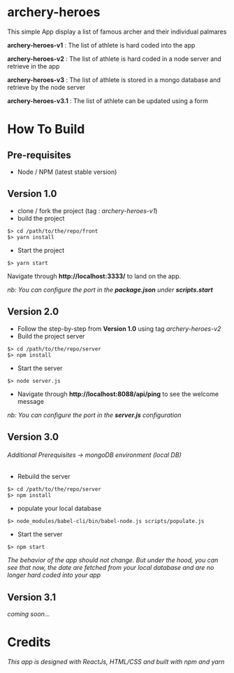 # archery-heroes

This simple App display a list of famous archer and their individual palmares

**archery-heroes-v1** : The list of athlete is hard coded into the app

**archery-heroes-v2** : The list of athlete is hard coded in a node server and retrieve in the app

**archery-heroes-v3** : The list of athlete is stored in a mongo database and retrieve by the node server

**archery-heroes-v3.1** : The list of athlete can be updated using a form


# How To Build

## Pre-requisites
* Node / NPM (latest stable version)

## Version 1.0

* clone / fork the project (tag : *archery-heroes-v1*)
* build the project
```
$> cd /path/to/the/repo/front
$> yarn install
```
* Start the project
```
$> yarn start
```

Navigate through **http://localhost:3333/** to land on the app.

*nb: You can configure the port in the **package.json** under **scripts.start***

## Version 2.0

* Follow the step-by-step from **Version 1.0** using tag *archery-heroes-v2*
* Build the project server
```
$> cd /path/to/the/repo/server
$> npm install
```
* Start the server
```
$> node server.js
```
* Navigate through **http://localhost:8088/api/ping** to see the welcome message

*nb: You can configure the port in the **server.js** configuration*

## Version 3.0
###### Additional Prerequisites -> mongoDB environment (local DB)

* Rebuild the server
```
$> cd /path/to/the/repo/server
$> npm install
```
* populate your local database
```
$> node_modules/babel-cli/bin/babel-node.js scripts/populate.js
```
* Start the server
```
$> npm start
```

*The behavior of the app should not change. But under the hood, you can see that now, the date are fetched from your local database and are no longer hard coded into your app*

## Version 3.1

*coming soon...*

# Credits

*This app is designed with ReactJs, HTML/CSS and built with npm and yarn*
